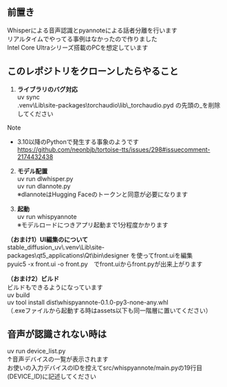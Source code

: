 ## 前置き
Whisperによる音声認識とpyannoteによる話者分離を行います  
リアルタイムでやってる事例はなかったので作りました  
Intel Core Ultraシリーズ搭載のPCを想定しています

## このレポジトリをクローンしたらやること
1. **ライブラリのバグ対応**  
uv sync  
.venv\Lib\site-packages\torchaudio\lib\\_torchaudio.pyd
の先頭の_を削除してください  

> [!NOTE]
> - 3.10以降のPythonで発生する事象のようです  
https://github.com/neonbjb/tortoise-tts/issues/298#issuecomment-2174432438

2. **モデル配置**  
uv run dlwhisper.py  
uv run dlannote.py  
※dlannoteはHugging Faceのトークンと同意が必要になります

3. **起動**  
uv run whispyannote  
※モデルロードにつきアプリ起動まで1分程度かかります

**（おまけ1）UI編集のについて**  
stable_diffusion_uv\\.venv\Lib\site-packages\qt5_applications\Qt\bin\designer を使ってfront.uiを編集  
pyuic5 -x front.ui -o front.py　でfront.uiからfront.pyが出来上がります 

**（おまけ2）ビルド**  
ビルドもできるようになっています  
uv build  
uv tool install dist\whispyannote-0.1.0-py3-none-any.whl  
（.exeファイルから起動する時はassets以下も同一階層に置いてください）

## 音声が認識されない時は
uv run device_list.py  
↑音声デバイスの一覧が表示されます  
お使いの入力デバイスのIDを控えてsrc/whispyannote/main.pyの19行目(DEVICE_ID)に記述してください
